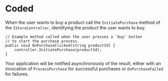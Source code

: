 # Coded

When the user wants to buy a product call the ``InitiatePurchase`` method of the ``IStoreController``, identifying the product the user wants to buy.

````
// Example method called when the user presses a 'buy' button
// to start the purchase process.
public void OnPurchaseClicked(string productId) {
    controller.InitiatePurchase(productId);
}
````

Your application will be notified asynchronously of the result, either with an invocation of ``ProcessPurchase`` for successful purchases or ``OnPurchaseFailed`` for failures.
